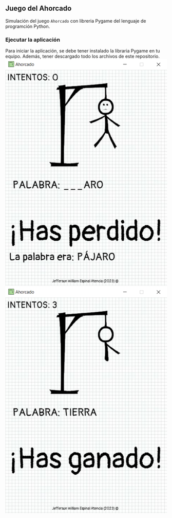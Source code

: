 ## Juego del Ahorcado
Simulación del juego `Ahorcado` con libreria Pygame del lenguaje de programción Python.
### Ejecutar la aplicación
Para iniciar la aplicación, se debe tener instalado la libraria Pygame en tu equipo. Además, tener descargado todo los archivos de este repositorio.
![alt text](https://github.com/JeffersonEspinalA/Galery/blob/main/j_ahorcado1.png)
![alt text](https://github.com/JeffersonEspinalA/Galery/blob/main/j_ahorcado2.png)
